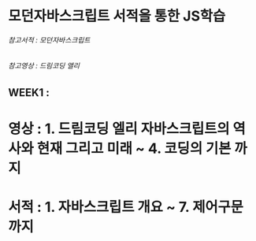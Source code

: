 # 모던자바스크립트 서적을 통한 JS학습

###### 참고서적 : 모던자바스크립트
###### 참고영상 : 드림코딩 앨리

## WEEK1 : 
# 영상 : 1. 드림코딩 엘리 자바스크립트의 역사와 현재 그리고 미래 ~ 4. 코딩의 기본 까지
# 서적 : 1. 자바스크립트 개요 ~ 7. 제어구문 까지
